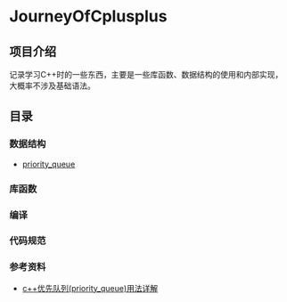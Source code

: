 # JourneyOfCplusplus
## 项目介绍
记录学习C++时的一些东西，主要是一些库函数、数据结构的使用和内部实现，大概率不涉及基础语法。
## 目录
### 数据结构
* [priority_queue](https://github.com/mixpi/JourneyOfCplusplus/blob/main/数据结构/priority_queue.md)
### 库函数
### 编译
### 代码规范
### 参考资料
* [c++优先队列(priority_queue)用法详解](https://www.cnblogs.com/huashanqingzhu/p/11040390.html)
